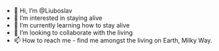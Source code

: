 - 👋 Hi, I’m @Liuboslav
- 👀 I’m interested in staying alive
- 🌱 I’m currently learning how to stay alive
- 💞️ I’m looking to collaborate with the living
- 📫 How to reach me - find me amongst the living on Earth, Milky Way.

<!---
Liuboslav/Liuboslav is a ✨ special ✨ repository because its `README.md` (this file) appears on your GitHub profile.
You can click the Preview link to take a look at your changes.
--->
